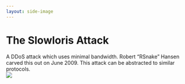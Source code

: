 ```yaml
---
layout: side-image
---
```


<main>
  <h1>The Slowloris Attack</h1>

  <Item icon="bug" title="What is it?">
    A DDoS attack which uses minimal bandwidth.
  </Item>

  <Item icon="calendar-time" title="When it was created?">
    Robert “RSnake” Hansen carved this out on June 2009.
  </Item>

  <Item icon="transform" title="It’s not just HTTP!">
    This attack can be abstracted to similar protocols.
  </Item>
</main>

<img src="/slowloris/slowloris-intro.png" class="side"/>
